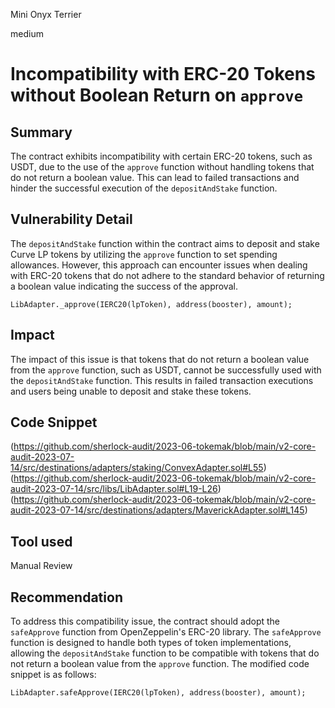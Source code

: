 Mini Onyx Terrier

medium

# Incompatibility with ERC-20 Tokens without Boolean Return on `approve`
## Summary
The contract exhibits incompatibility with certain ERC-20 tokens, such as USDT, due to the use of the `approve` function without handling tokens that do not return a boolean value. This can lead to failed transactions and hinder the successful execution of the `depositAndStake` function.
## Vulnerability Detail
The `depositAndStake` function within the contract aims to deposit and stake Curve LP tokens by utilizing the `approve` function to set spending allowances. However, this approach can encounter issues when dealing with ERC-20 tokens that do not adhere to the standard behavior of returning a boolean value indicating the success of the approval.
```solidity
LibAdapter._approve(IERC20(lpToken), address(booster), amount);
```
## Impact
The impact of this issue is that tokens that do not return a boolean value from the `approve` function, such as USDT, cannot be successfully used with the `depositAndStake` function. This results in failed transaction executions and users being unable to deposit and stake these tokens.
## Code Snippet
(https://github.com/sherlock-audit/2023-06-tokemak/blob/main/v2-core-audit-2023-07-14/src/destinations/adapters/staking/ConvexAdapter.sol#L55)
(https://github.com/sherlock-audit/2023-06-tokemak/blob/main/v2-core-audit-2023-07-14/src/libs/LibAdapter.sol#L19-L26)
(https://github.com/sherlock-audit/2023-06-tokemak/blob/main/v2-core-audit-2023-07-14/src/destinations/adapters/MaverickAdapter.sol#L145)
## Tool used

Manual Review

## Recommendation
To address this compatibility issue, the contract should adopt the `safeApprove` function from OpenZeppelin's ERC-20 library. The `safeApprove` function is designed to handle both types of token implementations, allowing the `depositAndStake` function to be compatible with tokens that do not return a boolean value from the `approve` function. The modified code snippet is as follows:
```solidity
LibAdapter.safeApprove(IERC20(lpToken), address(booster), amount);
```